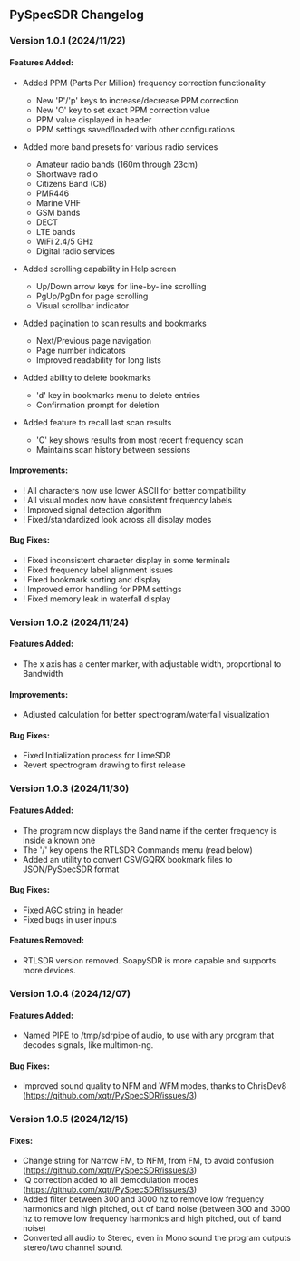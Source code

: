 ## PySpecSDR Changelog

### Version 1.0.1 (2024/11/22)

#### Features Added:
+ Added PPM (Parts Per Million) frequency correction functionality
  - New 'P'/'p' keys to increase/decrease PPM correction
  - New 'O' key to set exact PPM correction value
  - PPM value displayed in header
  - PPM settings saved/loaded with other configurations

+ Added more band presets for various radio services
  - Amateur radio bands (160m through 23cm)
  - Shortwave radio
  - Citizens Band (CB)
  - PMR446
  - Marine VHF
  - GSM bands
  - DECT
  - LTE bands
  - WiFi 2.4/5 GHz
  - Digital radio services

+ Added scrolling capability in Help screen
  - Up/Down arrow keys for line-by-line scrolling
  - PgUp/PgDn for page scrolling
  - Visual scrollbar indicator

+ Added pagination to scan results and bookmarks
  - Next/Previous page navigation
  - Page number indicators
  - Improved readability for long lists

+ Added ability to delete bookmarks
  - 'd' key in bookmarks menu to delete entries
  - Confirmation prompt for deletion

+ Added feature to recall last scan results
  - 'C' key shows results from most recent frequency scan
  - Maintains scan history between sessions

#### Improvements:
* ! All characters now use lower ASCII for better compatibility
* ! All visual modes now have consistent frequency labels
* ! Improved signal detection algorithm
* ! Fixed/standardized look across all display modes

#### Bug Fixes:
* ! Fixed inconsistent character display in some terminals
* ! Fixed frequency label alignment issues
* ! Fixed bookmark sorting and display
* ! Improved error handling for PPM settings
* ! Fixed memory leak in waterfall display

### Version 1.0.2 (2024/11/24)

#### Features Added:
+ The x axis has a center marker, with adjustable width, proportional to Bandwidth

#### Improvements:
* Adjusted calculation for better spectrogram/waterfall visualization
  
#### Bug Fixes:
* Fixed Initialization process for LimeSDR
* Revert spectrogram drawing to first release

### Version 1.0.3 (2024/11/30)

#### Features Added:
* The program now displays the Band name if the center frequency is inside a known one
* The '/' key opens the RTLSDR Commands menu (read below)
* Added an utility to convert CSV/GQRX bookmark files to JSON/PySpecSDR format

#### Bug Fixes:
* Fixed AGC string in header
* Fixed bugs in user inputs

#### Features Removed:
* RTLSDR version removed. SoapySDR is more capable and supports more devices.

### Version 1.0.4 (2024/12/07)

#### Features Added:
* Named PIPE to /tmp/sdrpipe of audio, to use with any program that decodes signals, like multimon-ng.

#### Bug Fixes:
* Improved sound quality to NFM and WFM modes, thanks to ChrisDev8 (https://github.com/xqtr/PySpecSDR/issues/3)

### Version 1.0.5 (2024/12/15)

#### Fixes:
* Change string for Narrow FM, to NFM, from FM, to avoid confusion (https://github.com/xqtr/PySpecSDR/issues/3)
* IQ correction added to all demodulation modes (https://github.com/xqtr/PySpecSDR/issues/3)
* Added filter between 300 and 3000 hz to remove low frequency harmonics and high pitched, out of band noise (between 300 and 3000 hz to remove low frequency harmonics and high pitched, out of band noise)
* Converted all audio to Stereo, even in Mono sound the program outputs stereo/two channel sound.

